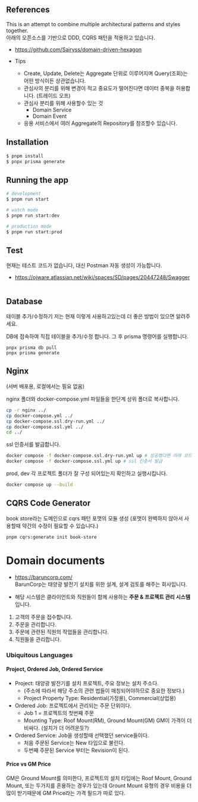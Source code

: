 ## References

This is an attempt to combine multiple architectural patterns and styles together.
<br> 아래의 오픈소스를 기반으로 DDD, CQRS 패턴을 적용하고 있습니다.

- <a href="https://github.com/Sairyss/domain-driven-hexagon">https://github.com/Sairyss/domain-driven-hexagon<a/>

- Tips
  - Create, Update, Delete는 Aggregate 단위로 이루어지며 Query(조회)는 어떤 방식이든 상관없습니다.
  - 관심사의 분리를 위해 변경이 적고 중요도가 떨어진다면 데이터 중복을 허용합니다. (트레이드 오프)
  - 관심사 분리를 위해 사용할수 있는 것
    - Domain Service
    - Domain Event
  - 응용 서비스에서 여러 Aggregate의 Repository를 참조할수 있습니다.

## Installation

```bash
$ pnpm install
$ pnpx prisma generate
```

## Running the app

```bash
# development
$ pnpm run start

# watch mode
$ pnpm run start:dev

# production mode
$ pnpm run start:prod
```

## Test

현재는 테스트 코드가 없습니다, 대신 Postman 자동 생성이 가능합니다.

- <a href="https://ojware.atlassian.net/wiki/spaces/SD/pages/20447248/Swagger">https://ojware.atlassian.net/wiki/spaces/SD/pages/20447248/Swagger</a>

```bash

```

## Database

테이블 추가/수정하기
저는 현재 이렇게 사용하고있는데 더 좋은 방법이 있으면 알려주세요.

DB에 접속하여 직접 테이블을 추가/수정 합니다.
그 후 prisma 명령어를 실행합니다.

```
pnpx prisma db pull
pnpx prisma generate
```

## Nginx

(서버 배포용, 로컬에서는 필요 없움)

nginx 폴더와 docker-compose.yml 파일들을 한단계 상위 폴더로 복사합니다.

```bash
cp -r nginx ../
cp docker-compose.yml ../
cp docker-compose.ssl.dry-run.yml ../
cp docker-compose.ssl.yml ../
cd ../
```

ssl 인증서를 발급합니다.

```bash
docker compose -f docker-compose.ssl.dry-run.yml up # 성공했다면 아래 코드 실행
docker compose -f docker-compose.ssl.yml up # ssl 인증서 발급
```

prod, dev 각 프로젝트 폴더가 잘 구성 되어있는지 확인하고 실행시킵니다.

```bash
docker compose up --build
```

## CQRS Code Generator

book store라는 도메인으로 cqrs 패턴 포맷의 모듈 생성 (포맷이 완벽하지 않아서 사용할때 약간의 수정이 필요할 수 있습니다.)

```
pnpm cqrs:generate init book-store
```

# Domain documents

- <a href="https://baruncorp.com/">https://baruncorp.com/<a/>
  <br> BarunCorp는 태양광 발전기 설치를 위한 설계, 설계 검토를 해주는 회사입니다.

- 해당 시스템은 클라이언트와 직원들이 함께 사용하는 <b>주문 & 프로젝트 관리 시스템</b>입니다.

1. 고객의 주문을 접수합니다.
2. 주문을 관리합니다.
3. 주문에 관련된 직원의 작업들을 관리합니다.
4. 직원들을 관리합니다.

### Ubiquitous Languages

#### Project, Ordered Job, Ordered Service

- Project: 태양광 발전기를 설치 프로젝트, 주요 정보는 설치 주소다.
  - (주소에 따라서 해당 주소의 관련 법들이 매칭되어야하므로 중요한 정보다.)
  - Project Property Type: Residential(가정용), Commercial(상업용)
- Ordered Job: 프로젝트에서 관리되는 주문 단위이다.
  - Job 1 = 프로젝트의 첫번째 주문
  - Mounting Type: Roof Mount(RM), Ground Mount(GM) GM이 가격이 더 비싸다. (설치가 더 어려운듯?)
- Ordered Service: Job을 생성할때 선택했던 service들이다.
  - 처음 주문된 Service는 New 타입으로 불린다.
  - 두번째 주문된 Service 부터는 Revision이 된다.

#### Price vs GM Price

GM은 Ground Mount를 의미한다, 프로젝트의 설치 타입에는 Roof Mount, Ground Mount, 또는 두가지를 혼용하는 경우가 있는데
Grount Mount 유형의 경우 비용을 더 많이 받기때문에 GM Price라는 가격 필드가 따로 있다.
